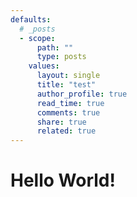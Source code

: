 ```yaml
---
defaults:
  # _posts
  - scope:
      path: ""
      type: posts
    values:
      layout: single
      title: "test"
      author_profile: true
      read_time: true
      comments: true
      share: true
      related: true
---
```


# Hello World!